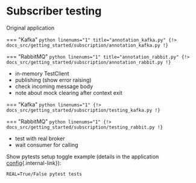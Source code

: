 # Subscriber testing

Original application

=== "Kafka"
    ```python linenums="1" title="annotation_kafka.py"
    {!> docs_src/getting_started/subscription/annotation_kafka.py !}
    ```

=== "RabbitMQ"
    ```python linenums="1" title="annotation_rabbit.py"
    {!> docs_src/getting_started/subscription/annotation_rabbit.py !}
    ```

* in-memory TestClient
* publishing (show error raising)
* check incoming message body
* note about mock clearing after context exit

=== "Kafka"
    ```python linenums="1"
    {!> docs_src/getting_started/subscription/testing_kafka.py !}
    ```

=== "RabbitMQ"
    ```python linenums="1"
    {!> docs_src/getting_started/subscription/testing_rabbit.py !}
    ```

* test with real broker
* wait consumer for calling

Show pytests setup toggle example (details in the application [config](../config/index.md){.internal-link}):

```console
REAL=True/False pytest tests
```
